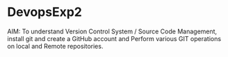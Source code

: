 # DevopsExp2
AIM: To understand Version Control System / Source Code Management, install git and create a GitHub account and Perform various GIT operations on local and Remote repositories. 
